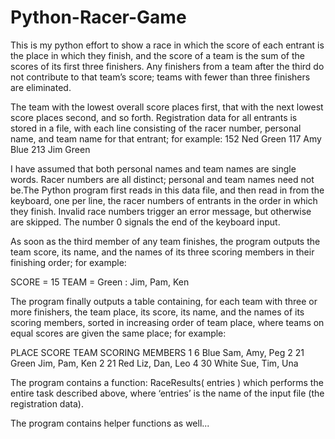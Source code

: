 # Python-Racer-Game
This is my python effort to show a race in which the score of each entrant is the place in which they finish, and the score of a team is the sum of the scores of its first three finishers. Any finishers from a team after the third do not contribute to that team’s score; teams with fewer than three finishers are eliminated.

The team with the lowest overall score places first, that with the next lowest score places second, and so forth. Registration data for all entrants is stored in a file, with each line consisting of the racer number, personal name, and team name for that entrant; for example:
152 Ned Green
117 Amy Blue
213 Jim Green

I have assumed that both personal names and team names are single words. Racer numbers are all distinct; personal and team names need not be.The Python program first reads in this data file, and then read in from the keyboard, one per line, the racer numbers of entrants in the order in which they finish. Invalid race numbers trigger an error message, but otherwise are skipped. The number 0 signals the end of the keyboard input.

As soon as the third member of any team finishes, the program outputs the team score, its name, and the names of its three scoring members in their finishing order; for example:

SCORE = 15 TEAM = Green : Jim, Pam, Ken

The program finally outputs a table containing, for each team with three or more finishers, the team place, its score, its name, and the names of its scoring members, sorted in increasing order of team place, where teams on equal scores are given the same place; for example:

PLACE SCORE TEAM SCORING MEMBERS
 1     6     Blue  Sam, Amy, Peg
 2    21     Green  Jim, Pam, Ken
 2    21     Red  Liz, Dan, Leo
 4     30    White  Sue, Tim, Una

The program contains a function:
RaceResults( entries )
which performs the entire task described above, where ‘entries’ is the name of the input file (the registration data). 

The program contains helper functions as well...
